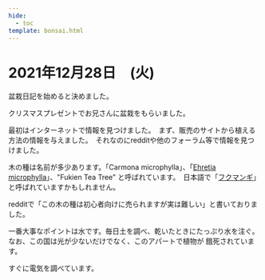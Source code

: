 ```yaml
---
hide:
  - toc
template: bonsai.html
---
```

# 2021年12月28日　(火)
盆栽日記を始めると決めました。

クリスマスプレゼントでお兄さんに盆栽をもらいました。

最初はインターネットで情報を見つけました。　まず、販売のサイトから植える方法の情報を与えました。　それなのにredditや他のフォーラム等で情報を見つけました。

木の種は名前が多少あります。「Carmona microphylla」、「[Ehretia microphylla](https://en.wikipedia.org/wiki/Ehretia_microphylla)」、"Fukien Tea Tree" と呼ばれています。　日本語で「[フクマンギ](https://ja.wikipedia.org/wiki/%E3%83%95%E3%82%AF%E3%83%9E%E3%83%B3%E3%82%AE)」と呼ばれていますかもしれません。

redditで「この木の種は初心者向けに売られますが実は難しい」と書いておりました。

一番大事なポイントは水です。毎日土を調べ、乾いたときにたっぷり水を注ぐ。　なお、この国は光が少ないだけでなく、このアパートで植物が 餓死されています。

すぐに電気を調べています。